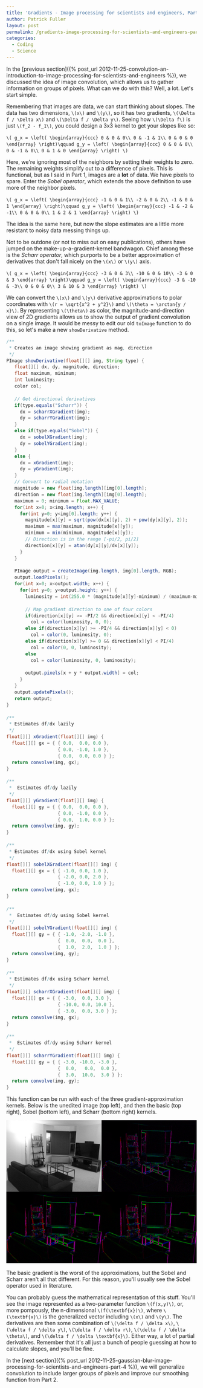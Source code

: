 ```yaml
---
title: 'Gradients - Image processing for scientists and engineers, Part 3'
author: Patrick Fuller
layout: post
permalink: /gradients-image-processing-for-scientists-and-engineers-part-3/
categories:
  - Coding
  - Science
---
```


In the [previous section]({% post_url 2012-11-25-convolution-an-introduction-to-image-processing-for-scientists-and-engineers %}),
we discussed the idea of image convolution, which
allows us to gather information on groups of pixels. What can we do with this?
Well, a lot. Let's start simple.

Remembering that images are data, we can start thinking about slopes. The data
has two dimensions, `\(x\)` and `\(y\)`, so it has two gradients,
`\(\Delta f / \Delta x\)` and `\(\Delta f / \Delta y\)`. Seeing how
`\(\Delta f\)` is just `\(f_2 - f_1\)`, you could design a 3x3 kernel to get
your slopes like so:

`\(
g_x = \left( \begin{array}{ccc}
0 & 0 & 0\\
0 & -1 & 1\\
0 & 0 & 0
\end{array} \right)\qquad
g_y = \left( \begin{array}{ccc}
0 & 0 & 0\\
0 & -1 & 0\\
0 & 1 & 0
\end{array} \right)
\)`

Here, we're ignoring most of the neighbors by setting their weights to zero. The
remaining weights simplify out to a difference of pixels. This is functional, but
as I said in Part 1, images are a **lot** of data. We have pixels to spare. Enter
the *Sobel operator*, which extends the above definition to use more of the
neighbor pixels.

`\(
g_x = \left( \begin{array}{ccc}
-1 & 0 & 1\\
-2 & 0 & 2\\
-1 & 0 & 1
\end{array} \right)\qquad
g_y = \left( \begin{array}{ccc}
-1 & -2 & -1\\
0 & 0 & 0\\
1 & 2 & 1
\end{array} \right)
\)`

The idea is the same here, but now the slope estimates are a little more resistant
to noisy data messing things up.

Not to be outdone (or not to miss out on easy publications), others have jumped
on the make-up-a-gradient-kernel bandwagon. Chief among these is the *Scharr operator*,
which purports to be a better approximation of derivatives that don't fall nicely
on the `\(x\)` or `\(y\)` axis.

`\(
g_x = \left( \begin{array}{ccc}
-3 & 0 & 3\\
-10 & 0 & 10\\
-3 & 0 & 3
\end{array} \right)\qquad
g_y = \left( \begin{array}{ccc}
-3 & -10 & -3\\
0 & 0 & 0\\
3 & 10 & 3
\end{array} \right)
\)`

We can convert the `\(x\)` and `\(y\)` derivative approximations to polar
coordinates with `\(r = \sqrt{x^2 + y^2}\)` and `\(\theta = \arctan{y / x}\)`.
By representing `\(\theta\)` as color, the magnitude-and-direction view of 2D
gradients allows us to show the output of gradient convolution on a single image.
It would be messy to edit our old `toImage` function to do this, so let's make a
new `showDerivative` method.

```java
/**
 * Creates an image showing gradient as mag, direction
 */
PImage showDerivative(float[][] img, String type) {
   float[][] dx, dy, magnitude, direction;
   float maximum, minimum;
   int luminosity;
   color col;

   // Get directional derivatives
   if(type.equals("Scharr")) {
     dx = scharrXGradient(img);
     dy = scharrYGradient(img);
   }
   else if(type.equals("Sobel")) {
     dx = sobelXGradient(img);
     dy = sobelYGradient(img);
   }
   else {
     dx = xGradient(img);
     dy = yGradient(img);
   }
   // Convert to radial notation
   magnitude = new float[img.length][img[0].length];
   direction = new float[img.length][img[0].length];
   maximum = 0; minimum = Float.MAX_VALUE;
   for(int x=0; x<img.length; x++) {
     for(int y=0; y<img[0].length; y++) {
       magnitude[x][y] = sqrt(pow(dx[x][y], 2) + pow(dy[x][y], 2));
       maximum = max(maximum, magnitude[x][y]);
       minimum = min(minimum, magnitude[x][y]);
       // Direction is in the range [-pi/2, pi/2]
       direction[x][y] = atan(dy[x][y]/dx[x][y]);
     }
   }

   PImage output = createImage(img.length, img[0].length, RGB);
   output.loadPixels();
   for(int x=0; x<output.width; x++) {
     for(int y=0; y<output.height; y++) {
       luminosity = int(255.0 * (magnitude[x][y]-minimum) / (maximum-minimum));

       // Map gradient direction to one of four colors
       if(direction[x][y] >= -PI/2 && direction[x][y] < -PI/4)
         col = color(luminosity, 0, 0);
       else if(direction[x][y] >= -PI/4 && direction[x][y] < 0)
         col = color(0, luminosity, 0);
       else if(direction[x][y] >= 0 && direction[x][y] < PI/4)
         col = color(0, 0, luminosity);
       else
         col = color(luminosity, 0, luminosity);

       output.pixels[x + y * output.width] = col;
     }
   }
   output.updatePixels();
   return output;
}

/**
 * Estimates df/dx lazily
 */
float[][] xGradient(float[][] img) {
  float[][] gx = { { 0.0,  0.0, 0.0 },
                   { 0.0, -1.0, 1.0 },
                   { 0.0,  0.0, 0.0 } };
  return convolve(img, gx);
}

/**
 *  Estimates df/dy lazily
 */
float[][] yGradient(float[][] img) {
  float[][] gy = { { 0.0,  0.0, 0.0 },
                   { 0.0, -1.0, 0.0 },
                   { 0.0,  1.0, 0.0 } };
  return convolve(img, gy);
}

/**
 * Estimates df/dx using Sobel kernel
 */
float[][] sobelXGradient(float[][] img) {
  float[][] gx = { { -1.0, 0.0, 1.0 },
                   { -2.0, 0.0, 2.0 },
                   { -1.0, 0.0, 1.0 } };
  return convolve(img, gx);
}

/**
 *  Estimates df/dy using Sobel kernel
 */
float[][] sobelYGradient(float[][] img) {
  float[][] gy = { { -1.0, -2.0, -1.0 },
                   {  0.0,  0.0,  0.0 },
                   {  1.0,  2.0,  1.0 } };
  return convolve(img, gy);
}

/**
 * Estimates df/dx using Scharr kernel
 */
float[][] scharrXGradient(float[][] img) {
  float[][] gx = { { -3.0,  0.0, 3.0 },
                   { -10.0, 0.0, 10.0 },
                   { -3.0,  0.0, 3.0 } };
  return convolve(img, gx);
}

/**
 *  Estimates df/dy using Scharr kernel
 */
float[][] scharrYGradient(float[][] img) {
  float[][] gy = { { -3.0, -10.0, -3.0 },
                   {  0.0,   0.0,  0.0 },
                   {  3.0,  10.0,  3.0 } };
  return convolve(img, gy);
}
```

This function can be run with each of the three gradient-approximation kernels.
Below is the unedited image (top left), and then the basic (top right), Sobel
(bottom left), and Scharr (bottom right) kernels.

![](/img/gradient_rooms.png)

The basic gradient is the worst of the approximations, but the Sobel and Scharr
aren't all that different. For this reason, you'll usually see the Sobel operator
used in literature.

You can probably guess the mathematical representation of this stuff. You'll
see the image represented as a two-parameter function `\(f(x,y)\)`, or, more
pompously, the n-dimensional `\(f(\textbf{x})\)`, where `\(\textbf{x}\)` is the
generalized vector including `\(x\)` and `\(y\)`. The derivatives are then some
combination of `\(\delta f / \delta x\)`, `\(\delta f / \delta y\)`,
`\(\delta f / \delta r\)`, `\(\delta f / \delta \theta\)`, and
`\(\delta f / \delta \textbf{x}\)`. Either way, a lot of partial derivatives.
Remember that it's all just a bunch of people guessing at how to calculate
slopes, and you'll be fine.

In the [next section]({% post_url 2012-11-25-gaussian-blur-image-processing-for-scientists-and-engineers-part-4 %}),
we will generalize convolution to include larger groups of pixels and improve
our smoothing function from Part 2.
